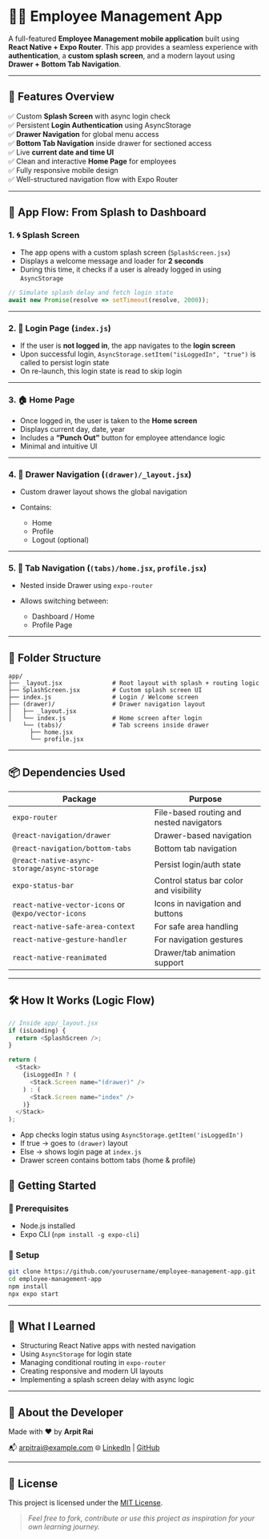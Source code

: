 # 👨‍💼 Employee Management App

A full-featured **Employee Management mobile application** built using **React Native + Expo Router**. This app provides a seamless experience with **authentication**, a **custom splash screen**, and a modern layout using **Drawer + Bottom Tab Navigation**.

---

## 🌟 Features Overview

✅ Custom **Splash Screen** with async login check  
✅ Persistent **Login Authentication** using AsyncStorage  
✅ **Drawer Navigation** for global menu access  
✅ **Bottom Tab Navigation** inside drawer for sectioned access  
✅ Live **current date and time UI**  
✅ Clean and interactive **Home Page** for employees  
✅ Fully responsive mobile design  
✅ Well-structured navigation flow with Expo Router  

---

## 📲 App Flow: From Splash to Dashboard

### 1. 🌀 Splash Screen

- The app opens with a custom splash screen (`SplashScreen.jsx`)
- Displays a welcome message and loader for **2 seconds**
- During this time, it checks if a user is already logged in using `AsyncStorage`

```jsx
// Simulate splash delay and fetch login state
await new Promise(resolve => setTimeout(resolve, 2000));
````

---

### 2. 🔐 Login Page (`index.js`)

* If the user is **not logged in**, the app navigates to the **login screen**
* Upon successful login, `AsyncStorage.setItem("isLoggedIn", "true")` is called to persist login state
* On re-launch, this login state is read to skip login

---

### 3. 🏠 Home Page

* Once logged in, the user is taken to the **Home screen**
* Displays current day, date, year
* Includes a **“Punch Out”** button for employee attendance logic
* Minimal and intuitive UI

---

### 4. 🧭 Drawer Navigation (`(drawer)/_layout.jsx`)

* Custom drawer layout shows the global navigation
* Contains:

  * Home
  * Profile
  * Logout (optional)

---

### 5. 📑 Tab Navigation (`(tabs)/home.jsx`, `profile.jsx`)

* Nested inside Drawer using `expo-router`
* Allows switching between:

  * Dashboard / Home
  * Profile Page

---

## 🧾 Folder Structure

```
app/
├── _layout.jsx              # Root layout with splash + routing logic
├── SplashScreen.jsx         # Custom splash screen UI
├── index.js                 # Login / Welcome screen
├── (drawer)/                # Drawer navigation layout
│   ├── _layout.jsx
│   └── index.js             # Home screen after login
    └── (tabs)/              # Tab screens inside drawer
      ├── home.jsx
      └── profile.jsx
```

---

## 📦 Dependencies Used

| Package                                             | Purpose                                  |
| --------------------------------------------------- | ---------------------------------------- |
| `expo-router`                                       | File-based routing and nested navigators |
| `@react-navigation/drawer`                          | Drawer-based navigation                  |
| `@react-navigation/bottom-tabs`                     | Bottom tab navigation                    |
| `@react-native-async-storage/async-storage`         | Persist login/auth state                 |
| `expo-status-bar`                                   | Control status bar color and visibility  |
| `react-native-vector-icons` or `@expo/vector-icons` | Icons in navigation and buttons          |
| `react-native-safe-area-context`                    | For safe area handling                   |
| `react-native-gesture-handler`                      | For navigation gestures                  |
| `react-native-reanimated`                           | Drawer/tab animation support             |

---

## 🛠 How It Works (Logic Flow)

```js
// Inside app/_layout.jsx
if (isLoading) {
  return <SplashScreen />;
}

return (
  <Stack>
    {isLoggedIn ? (
      <Stack.Screen name="(drawer)" />
    ) : (
      <Stack.Screen name="index" />
    )}
  </Stack>
);
```

* App checks login status using `AsyncStorage.getItem('isLoggedIn')`
* If true → goes to `(drawer)` layout
* Else → shows login page at `index.js`
* Drawer screen contains bottom tabs (home & profile)


## 🚀 Getting Started

### 🧱 Prerequisites

* Node.js installed
* Expo CLI (`npm install -g expo-cli`)

### 🔧 Setup

```bash
git clone https://github.com/yourusername/employee-management-app.git
cd employee-management-app
npm install
npx expo start
```

---

## 🧠 What I Learned

* Structuring React Native apps with nested navigation
* Using `AsyncStorage` for login state
* Managing conditional routing in `expo-router`
* Creating responsive and modern UI layouts
* Implementing a splash screen delay with async logic

---

## 👤 About the Developer

Made with ❤️ by **Arpit Rai**

📬 [arpitrai@example.com](mailto:arpitrai1809@gmail.com)
🌐 [LinkedIn](https://linkedin.com/in/arpitrai) | [GitHub](https://github.com/arpitr18)

---

## 📜 License

This project is licensed under the [MIT License](LICENSE).

> *Feel free to fork, contribute or use this project as inspiration for your own learning journey.*


